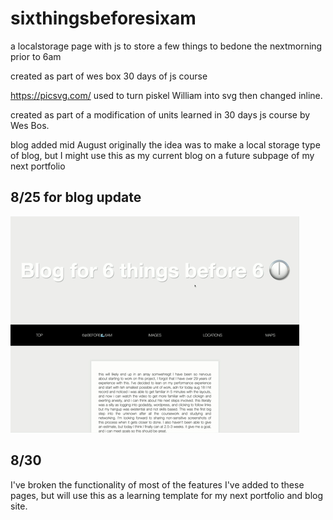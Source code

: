 # sixthingsbeforesixam
a localstorage page with js to store a few things to bedone the nextmorning prior to 6am


created as part of wes box 30 days of js course

https://picsvg.com/ used to turn piskel William into svg then changed inline.

created as part of a modification of units learned in 30 days js course by Wes Bos. 

blog added mid August originally the idea was to make a local storage type of blog, but I might use this as my current blog on a future subpage of my next portfolio




## 8/25 for blog update

![8-25 progress](images/Blog-for-6-things.gif)

  ## 8/30 

I've broken the functionality of most of the features I've added to these pages, but will use this as a learning template for my next portfolio and blog site.